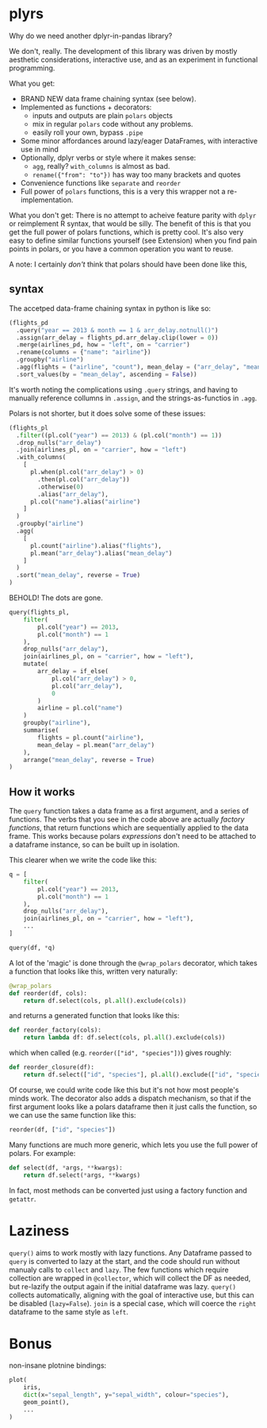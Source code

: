 # plyrs

Why do we need another dplyr-in-pandas library?

We don't, really. The development of this library was driven by mostly aesthetic considerations, interactive use, and as an experiment in functional programming.

What you get:
- BRAND NEW data frame chaining syntax (see below).
- Implemented as functions + decorators:
    - inputs and outputs are plain `polars` objects
    - mix in regular `polars` code without any problems.
    - easily roll your own, bypass `.pipe`
- Some minor affordances around lazy/eager DataFrames, with interactive use in mind
- Optionally, dplyr verbs or style where it makes sense:
    - `agg`, really? `with_columns` is almost as bad.
    - `rename({"from": "to"})` has way too many brackets and quotes
- Convenience functions like `separate` and `reorder`
- Full power of `polars` functions, this is a very this wrapper not a re-implementation. 

What you don't get:
There is no attempt to acheive feature parity with `dplyr` or reimplement
R syntax, that would be silly. The benefit of this is that you get the full power
of polars functions, which is pretty cool. It's also very easy to define similar
functions yourself (see Extension) when you find pain points in polars, or you
have a common operation you want to reuse. 

A note:
I certainly *don't* think that polars should have been done like this,


## syntax

The accetped data-frame chaining syntax in python is like so:

```py
(flights_pd
  .query("year == 2013 & month == 1 & arr_delay.notnull()")
  .assign(arr_delay = flights_pd.arr_delay.clip(lower = 0))
  .merge(airlines_pd, how = "left", on = "carrier")
  .rename(columns = {"name": "airline"})
  .groupby("airline")
  .agg(flights = ("airline", "count"), mean_delay = ("arr_delay", "mean"))
  .sort_values(by = "mean_delay", ascending = False))
```

It's worth noting the complications using `.query` strings, and having to 
manually reference collumns in `.assign`, and the strings-as-functios in `.agg`.

Polars is not shorter, but it does solve some of these issues:

```py
(flights_pl
  .filter((pl.col("year") == 2013) & (pl.col("month") == 1))
  .drop_nulls("arr_delay")
  .join(airlines_pl, on = "carrier", how = "left")
  .with_columns(
    [
      pl.when(pl.col("arr_delay") > 0)
        .then(pl.col("arr_delay"))
        .otherwise(0)
        .alias("arr_delay"),
      pl.col("name").alias("airline")
    ]
  )
  .groupby("airline")
  .agg(
    [
      pl.count("airline").alias("flights"),
      pl.mean("arr_delay").alias("mean_delay")
    ]
  )
  .sort("mean_delay", reverse = True)
)
```

BEHOLD! The dots are gone.

```py
query(flights_pl,
    filter(
        pl.col("year") == 2013,
        pl.col("month") == 1
    ),
    drop_nulls("arr_delay"),
    join(airlines_pl, on = "carrier", how = "left"),
    mutate(
        arr_delay = if_else(
            pl.col("arr_delay") > 0,
            pl.col("arr_delay"),
            0
        )
        airline = pl.col("name")
    )
    groupby("airline"),
    summarise(
        flights = pl.count("airline"),
        mean_delay = pl.mean("arr_delay")
    ),
    arrange("mean_delay", reverse = True)
)
```

## How it works

The `query` function takes a data frame as a first argument, and a series
of functions. The verbs that you see in the code above are actually *factory functions*,
that return functions which are sequentially applied to the data frame. This works 
because polars *expressions* don't need to be attached to a dataframe instance, so can
be built up in isolation.

This clearer when we write the code like this:

```py
q = [
    filter(
        pl.col("year") == 2013,
        pl.col("month") == 1
    ),
    drop_nulls("arr_delay"),
    join(airlines_pl, on = "carrier", how = "left"),
    ...
]

query(df, *q)
```

A lot of the 'magic' is done through the `@wrap_polars` decorator, which takes a
function that looks like this, written very naturally:

```py
@wrap_polars
def reorder(df, cols):
    return df.select(cols, pl.all().exclude(cols))
```

and returns a generated function that looks like this:

```py
def reorder_factory(cols):
    return lambda df: df.select(cols, pl.all().exclude(cols))
```

which when called (e.g. `reorder(["id", "species"])`) gives roughly:

```py
def reorder_closure(df):
    return df.select(["id", "species"], pl.all().exclude(["id", "species"]))
```

Of course, we could write code like this but it's not how most people's 
minds work. The decorator also adds a dispatch mechanism, so that if the
first argument looks like a polars dataframe then it just calls the function, so we can use the same function like this:

```py
reorder(df, ["id", "species"])
```

Many functions are much more generic, which lets you use the full
power of polars. For example:

```py
def select(df, *args, **kwargs):
    return df.select(*args, **kwargs)
```

In fact, most methods can be converted just using a factory function and `getattr`.

# Laziness

`query()` aims to work mostly with lazy functions. Any Dataframe passed to `query` is
converted to lazy at the start, and the code should run without manualy calls to `collect`
and `lazy`. The few functions which require collection are wrapped
in `@collector`, which will collect the DF as needed, but re-lazify the output again
if the initial dataframe was lazy. `query()` collects automatically, aligning with
the goal of interactive use, but this can be disabled (`lazy=False`). `join` is a special
case, which will coerce the `right` dataframe to the same style as `left`.

# Bonus

non-insane plotnine bindings:

```py
plot(
    iris,
    dict(x="sepal_length", y="sepal_width", colour="species"),
    geom_point(),
    ...
)
```
